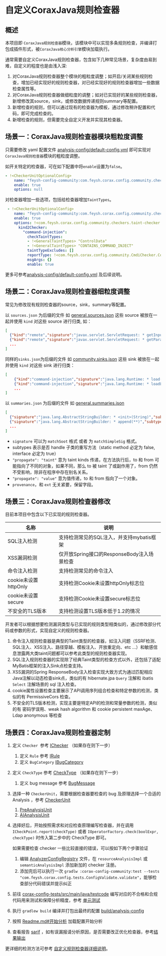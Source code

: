 <!-- 合并 custom-checker 和 plugin-infrastructure

目的是为了告诉开发者如何开发checker


编译的异常输出在 community/build/reports/tests/test/index.html
 -->



# 自定义CoraxJava规则检查器

## 概述

本项目即 `CoraxJava规则检查器`模块，该模块中可以实现多条规则检查，并编译打包成插件形式，被`CoraxJava核心分析引擎`模块加载执行。

通常需要自定义CoraxJava规则检查器，包含如下几种常见场景，复杂度由易到难，自定义的程度也是由浅入深:
1. 对CoraxJava规则检查器整个模块的粗粒度调整；如开启/关闭某些规则检查，增加已经实现好的规则检查器，对已经实现好的规则检查器增加一些数据检查属性等。
2. 对CoraxJava规则检查器做细粒度的调整；如对已实现好的某些规则检查器，新增修改其source，sink，或修改数据传递规则summary等配置。
3. 新增检查的规则，但可以通过现有的检查器为模板，通过修改稍许配置和代码，即可完成检查的。
4. 新增检查的规则，但需要完全自定义开发并实现其检查器。

## 场景一：CoraxJava规则检查器模块粗粒度调整

只需要修改 yaml 配置文件 [analysis-config/default-config.yml](../build/analysis-config/default-config.yml) 即可实现对`CoraxJava规则检查器`模块的粗粒度调整。

如开关特定的检查器，可在如下配置中将`enable`设置为`false`。
```yml
- !<CheckerUnitOptionalConfig>
    name: "feysh-config-community:com.feysh.corax.config.community.checkers.httponly-cookie"
    enable: true
    options: null
```

对检查器增加一些选项，包括给检查器增加`TaintTypes`。
```yaml
 - !<CheckerUnitOptionalConfig>
    name: "feysh-config-community:com.feysh.corax.config.community.checkers.taint-checker"
    enable: true
    options: !<com.feysh.corax.config.community.checkers.taint-checker.Options>
      kind2Checker:
        "command-injection":
          checkTaintTypes:
          - !<GeneralTaintTypes> "ControlData"
          - !<GeneralTaintTypes> "CONTAINS_COMMAND_INJECT"
          taintTypeExcludes: []
          reportType: !<com.feysh.corax.config.community.CmdiChecker.CommandInjection> {}
          msgArgs: {}
          enable: true
```

更多可参考[analysis-config/default-config.yml](../build/analysis-config/default-config.yml) 及后续说明。

## 场景二：CoraxJava规则检查器细粒度调整

常见为修改现有规则检查器的source，sink，summary等配置。

以 `sources.json` 为后缀的文件 如 [general.sources.json](../corax-config-general/rules/general.sources.json) 这些 source 被放在一起并使用 `kind` 对这些 source 进行归类, 如：

```json
[
  {"kind":"remote","signature":"javax.servlet.ServletRequest: * getInputStream()","subtypes":false,"arg":"ReturnValue","provenance":"manual","ext":""},
  {"kind":"remote","signature":"javax.servlet.ServletRequest: * getParameter(String)","subtypes":false,"arg":"ReturnValue","provenance":"manual","ext":""},
  ...
]
```

同样的`sinks.json`为后缀的文件 如 [community.sinks.json](../corax-config-community/rules/community.sinks.json) 这些 sink 被放在一起并使用 `kind` 对这些 sink 进行归类：

```json
[
    {"kind":"command-injection","signature":"java.lang.Runtime: * load(String)","subtypes":false,"arg":"Argument[0]","provenance":"ai-manual","ext":""},
    {"kind":"command-injection","signature":"java.lang.Runtime: * loadLibrary(String)","subtypes":false,"arg":"Argument[0]","provenance":"ai-manual","ext":""},
    ...
]

```

以 `summaries.json` 为后缀的文件 如 [general.summaries.json](../corax-config-general/rules/general.summaries.json)

```json
[
  {"signature":"java.lang.AbstractStringBuilder: * <init>(String)","subtypes":true,"argTo":"Argument[this]","propagate":"taint","argFrom":"Argument[0]","provenance":"manual","ext":""},
  {"signature":"java.lang.AbstractStringBuilder: * append(**)","subtypes":true,"argTo":"ReturnValue","propagate":"value","argFrom":"Argument[this]","provenance":"manual","ext":""}
  ...
]
```

- `signature` 可以为 `matchSoot` 格式 或者 为 `matchSimpleSig` 格式。
- subtypes 表示是否 handle 子类的重写方法（static method 必定为 false, interface 必定为 true）
-  `"propagate": "taint"` 意为 taint kinds 传递，在方法执行后，to 和 from 可能指向了不同的对象，如果不同，那么 to 被 taint 了或副作用了，from 仍然不受影响，除非在程序中存在别名关系。
- `"propagate": "value"` 意为值传递，to 和 from 指向了一个对象。
- `provenance`，和 `ext` 无关紧要，保留字段。




## 场景三：CoraxJava规则检查器修改

目前本项目中包含以下已实现的规则检查器。

| 名称                 | 说明                                     |
| -------------------- | ---------------------------------------- |
| SQL注入检测          | 支持检测常见的SQL注入，并支持mybatis框架 |
| XSS漏洞检测          | 仅开放Spring接口的ResponseBody注入场景检查 |
| 命令注入检测         | 支持检测常见的命令注入                   |
| cookie未设置httpOnly | 支持检测Cookie未设置httpOnly标志位       |
| cookie未设置secure   | 支持检测Cookie未设置secure标志位         |
| 不安全的TLS版本      | 支持检测设置TLS版本低于1.2的情况         |

开发者可以根据想要检测漏洞类型与已实现的规则类型相类似的，通过修改部分代码或参数的形式，实现自定义的规则检查器。

1. 命令注入规则检查器是典型的Taint类型的检查器，如注入问题（SSRF检测、SQL注入、XSS注入、路径穿越、模板注入、开放重定向、etc ...）和敏感信息泄露两大类taint问题都可以参考此类型的规则检查器实现。
2. SQL注入规则检查器的实现除了经典Taint类型的检查方式以外，还包括了适配MyBatis框架的注入Sink点检查支持。
3. XSS漏洞的Spring ResponseBody注入检查实现大致方式为通过匹配相应Java注解以动态检查sink点，类似的有 hibernate.jpa `Query` 注解和 ibatis `Select` 注解场景的 sql 注入检查。
4. cookie属性设置检查主要展示了API调用序列组合检查和特定参数的检测，类似的有 PermissiveCors 检查。
5. 不安全的TLS版本检测，实现主要是特定API的检测和常量参数的检测，类似的有 密码学误用、weak hash algorithm 和 cookie persistent maxAge、Ldap anonymous 等检查




## 场景四：CoraxJava规则检查器定制

1. 定义 `Checker `参考 [IChecker](plugin-infrastructure.md#ichecker) （如果存在则下一步）
   1. 定义 `Rule` 参考 [IRule](plugin-infrastructure.md#irule)
   2. 定义 `BugCategory` [IBugCategory](plugin-infrastructure.md#ibugcategory)
   
2. 定义 `CheckType` 参考 [CheckType](plugin-infrastructure.md#checktype) （如果存在则下一步）
   
   1. 定义 bug message 参考 [BugMessage](plugin-infrastructure.md#bugmessage)
   
3. 选择一种 `CheckerUnit`，需要根据检查器要检查的 bug 及原理选择一个合适的 Analysis ，参考 [CheckerUnit](plugin-infrastructure.md#checkerunit)
   1. [PreAnalysisUnit](plugin-infrastructure.md#preanalysisunit)
   2. [AIAnalysisUnit](plugin-infrastructure.md#aianalysisunit)
   
4. 选择好后，开始按照需求和对应检查原理编写检查器，并在调用 `ICheckPoint.report(checkType)` 或者 `IOperatorFactory.check(boolExpr, checkType)` 时传入第二步中的 CheckType 即可。

   如果需要检查 checker 一些比较直接的错误，可以按如下两个步骤验证

   1. 编辑 [AnalyzerConfigRegistry](../corax-config-community/src/main/kotlin/com/feysh/corax/config/community/AnalyzerConfigRegistry.kt) 文件，在 `resourceAnalysisImpl` 或 `semanticAnalysisImpl` 添加新加的 checker 注册。
   2. 添加完后可以执行一次 `gradlw :corax-config-community:test --tests "com.feysh.corax.config.tests.ConfigValidate.validate"`，能够检查部分代码错误并提示纠正

5. 前往 [corax-config-tests/src/main/java/testcode](../corax-config-tests/src/main/java/testcode) 编写对应的不合格和合规代码用来测试和保障分析精度，参考 [单元测试](unit-tests.md) 

6. 执行 `gradlew build` 编译并打包出最终的配置 [build/analysis-config](../build/analysis-config)

7. 按照  [Readme.md#开始分析](../Readme.md#开始分析) 加载配置开始分析

8. 查看报告 [sarif](../build/output/sarif) ，如有误漏报请分析原因，是否需要改正优化检查器，参考[结果输出](usage.md#结果输出)

更详细的检测方法可参考 [自定义规则检查器详细说明](checker-detail.md)。